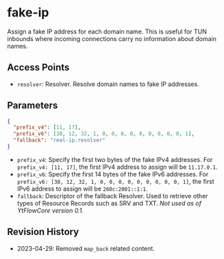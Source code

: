 # fake-ip

Assign a fake IP address for each domain name. This is useful for TUN inbounds where incoming connections carry no information about domain names.

## Access Points

- `resolver`: Resolver. Resolve domain names to fake IP addresses.

## Parameters

```json
{
  "prefix_v4": [11, 17],
  "prefix_v6": [38, 12, 32, 1, 0, 0, 0, 0, 0, 0, 0, 0, 0, 1],
  "fallback": "real-ip.resolver"
}
```

- `prefix_v4`: Specify the first two bytes of the fake IPv4 addresses. For `prefix_v4: [11, 17]`, the first IPv4 address to assign will be `11.17.0.1`.
- `prefix_v6`: Specify the first 14 bytes of the fake IPv6 addresses. For `prefix_v6: [38, 12, 32, 1, 0, 0, 0, 0, 0, 0, 0, 0, 0, 1]`, the first IPv6 address to assign will be `260c:2001::1:1`.
- `fallback`: Descriptor of the fallback Resolver. Used to retrieve other types of Resource Records such as SRV and TXT. *Not used as of YtFlowCore version 0.1.*

## Revision History

- 2023-04-29: Removed `map_back` related content.
